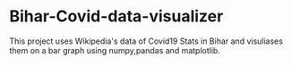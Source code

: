 # Bihar-Covid-data-visualizer

This project uses Wikipedia's data of Covid19 Stats in Bihar and visuliases them on a bar graph using numpy,pandas and matplotlib.
